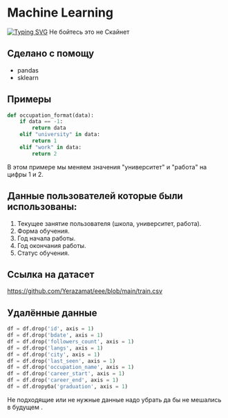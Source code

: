 
# Machine Learning
[![Typing SVG](https://readme-typing-svg.herokuapp.com?color=%2336BCF7&lines=Мой+первая+нейроная+машина)](https://git.io/typing-svg)
Не бойтесь это не Скайнет

 [](https://github.com/Yerazamat/eee/blob/main/maxresdefault.jpg) 
## Сделано с помощу 

- pandas
- sklearn


## Примеры

```python
def occupation_format(data):
    if data == -1:
        return data
    elif "university" in data:
        return 1
    elif "work" in data:
        return 2 
```


В этом примере мы меняем значения "университет" и "работа" на цифры 1 и 2.




## Данные пользователей которые были использованы:

1. Текущее занятие пользователя (школа, университет, работа). 
1. Форма обучения.
1. Год начала работы.
1. Год окончания работы.
1. Статус обучения.


## Ссылка на датасет
https://github.com/Yerazamat/eee/blob/main/train.csv




## Удалённые данные



```python
df = df.drop('id', axis = 1)
df = df.drop('bdate', axis = 1)
df = df.drop('followers_count', axis = 1)
df = df.drop('langs', axis = 1)
df = df.drop('city', axis = 1)
df = df.drop('last_seen', axis = 1)
df = df.drop('occupation_name', axis = 1)
df = df.drop('career_start', axis = 1)
df = df.drop('career_end', axis = 1)
df = df.dropуба('graduation', axis = 1)
```
Не подходящие или не нужные данные надо убрать да бы не мешались в будущем .
